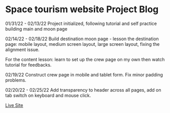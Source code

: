 # Space tourism website Project Blog

01/31/22 - 02/13/22
Project initialized, following tutorial and self practice building main and moon page 

02/14/22 - 02/18/22
Build destination moon page - lesson the destination page: mobile layout, medium screen layout, large screen layout, fixing the alignment issue.

For the content lesson: learn to set up the crew page on my own then watch tutorial for feedbacks.

02/19/22
Construct crew page in mobile and tablet form. Fix minor padding problems.

02/20/22 - 02/25/22
Add transparency to header across all pages, add on tab switch on keyboard and mouse click.


[Live Site](https://nottohave.github.io/space-travel-website-practice/)